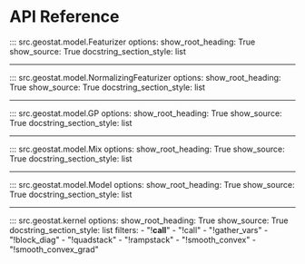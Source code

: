 # API Reference

<!-- ::: src.geostat.custom_op
    options:
        show_root_heading: True
        show_source: True
        docstring_section_style: list

--- -->

::: src.geostat.model.Featurizer
    options:
        show_root_heading: True
        show_source: True
        docstring_section_style: list

---

::: src.geostat.model.NormalizingFeaturizer
    options:
        show_root_heading: True
        show_source: True
        docstring_section_style: list

---

::: src.geostat.model.GP
    options:
        show_root_heading: True
        show_source: True
        docstring_section_style: list

---

::: src.geostat.model.Mix
    options:
        show_root_heading: True
        show_source: True
        docstring_section_style: list

---

::: src.geostat.model.Model
    options:
        show_root_heading: True
        show_source: True
        docstring_section_style: list

---

::: src.geostat.kernel
    options:
        show_root_heading: True
        show_source: True
        docstring_section_style: list
        filters:
          - "!__call__"
          - "!call"
          - "!gather_vars"
          - "!block_diag"
          - "!quadstack"
          - "!rampstack"
          - "!smooth_convex"
          - "!smooth_convex_grad"

<!-- ---

::: src.geostat.krige
    options:
        show_root_heading: True
        show_source: True
        docstring_section_style: list

---

::: src.geostat.mean
    options:
        show_root_heading: True
        show_source: True
        docstring_section_style: list

---

::: src.geostat.mesh
    options:
        show_root_heading: True
        show_source: True
        docstring_section_style: list

---

::: src.geostat.metric
    options:
        show_root_heading: True
        show_source: True
        docstring_section_style: list

---

::: src.geostat.model
    options:
        show_root_heading: True
        show_source: True
        docstring_section_style: list
        filters:
          - "!Warp"
          - "!gp_covariance2"
          - "!interpolate_1d_tf"
          - "!mvn_log_pdf"

---

::: src.geostat.op
    options:
        show_root_heading: True
        show_source: True
        docstring_section_style: list

---

::: src.geostat.param
    options:
        show_root_heading: True
        show_source: True
        docstring_section_style: list -->